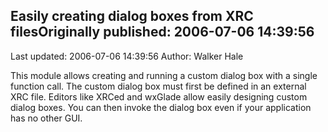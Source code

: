 ## Easily creating dialog boxes from XRC filesOriginally published: 2006-07-06 14:39:56 
Last updated: 2006-07-06 14:39:56 
Author: Walker Hale 
 
This module allows creating and running a custom dialog box with a single function call. The custom dialog box must first be defined in an external XRC file. Editors like XRCed and wxGlade allow easily designing custom dialog boxes. You can then invoke the dialog box even if your application has no other GUI.